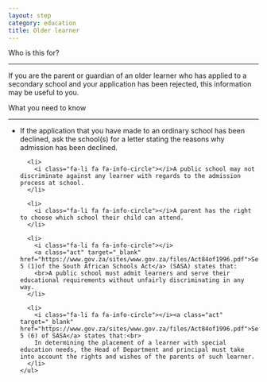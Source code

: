 ```yaml
---
layout: step
category: education
title: Older learner
---
```

<div class="intro">
  <div class="header"><i class="fa fa-fw fa-users" aria-hidden="true"></i> Who is this for?</div>
  <hr>
  <div class="content">
    <p>If you are the parent or guardian of an older learner who has applied to a secondary school and your application has been rejected, this information may be useful to you.</p>
  </div>
</div>

<div class="summary">
  <div class="header"><i class="fa fa-fw fa-exclamation-circle" aria-hidden="true"></i> What you need to know</div>
  <hr>
  <div class="content">
    <ul class="fa-ul">
      <li>
        <i class="fa-li fa fa-info-circle"></i>If the application that you have made to an ordinary school has been declined, ask the school(s) for a letter stating the reasons why admission has been declined.  
      </li>

      <li>
        <i class="fa-li fa fa-info-circle"></i>A public school may not discriminate against any learner with regards to the admission process at school.
      </li>

      <li>
        <i class="fa-li fa fa-info-circle"></i>A parent has the right to choose which school their child can attend.
      </li>

      <li>
        <i class="fa-li fa fa-info-circle"></i>
        <a class="act" target="_blank" href="https://www.gov.za/sites/www.gov.za/files/Act84of1996.pdf">Section 5 (1)of the South African Schools Act</a> (SASA) states that:
        <br>A public school must admit learners and serve their educational requirements without unfairly discriminating in any way.
      </li>

      <li>
        <i class="fa-li fa fa-info-circle"></i><a class="act" target="_blank" href="https://www.gov.za/sites/www.gov.za/files/Act84of1996.pdf">Section 5 (6) of SASA</a> states that:<br>
        In determining the placement of a learner with special education needs, the Head of Department and principal must take into account the rights and wishes of the parents of such learner.
      </li>
    </ul>
  </div>
</div>
